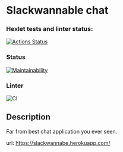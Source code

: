 # Slackwannable chat

### Hexlet tests and linter status:
[![Actions Status](https://github.com/VladFiliucov/frontend-project-lvl4/workflows/hexlet-check/badge.svg)](https://github.com/VladFiliucov/frontend-project-lvl4/actions)

### Status
[![Maintainability](https://api.codeclimate.com/v1/badges/5fbfd3349bad8ab94a71/maintainability)](https://codeclimate.com/github/VladFiliucov/frontend-project-lvl4/maintainability)

### Linter
![CI](https://github.com/VladFiliucov/frontend-project-lvl4/actions/workflows/ci.yml/badge.svg)

## Description

Far from best chat application you ever seen.

url: https://slackwannabe.herokuapp.com/
